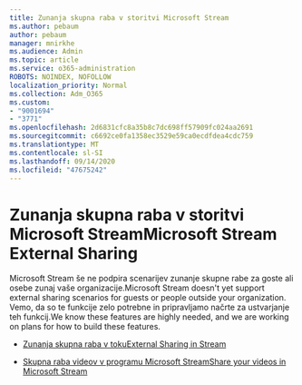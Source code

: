 ```yaml
---
title: Zunanja skupna raba v storitvi Microsoft Stream
ms.author: pebaum
author: pebaum
manager: mnirkhe
ms.audience: Admin
ms.topic: article
ms.service: o365-administration
ROBOTS: NOINDEX, NOFOLLOW
localization_priority: Normal
ms.collection: Adm_O365
ms.custom:
- "9001694"
- "3771"
ms.openlocfilehash: 2d6831cfc8a35b8c7dc698ff57909fc024aa2691
ms.sourcegitcommit: c6692ce0fa1358ec3529e59ca0ecdfdea4cdc759
ms.translationtype: MT
ms.contentlocale: sl-SI
ms.lasthandoff: 09/14/2020
ms.locfileid: "47675242"
---
```

# <a name="microsoft-stream-external-sharing"></a><span data-ttu-id="e1d4e-102">Zunanja skupna raba v storitvi Microsoft Stream</span><span class="sxs-lookup"><span data-stu-id="e1d4e-102">Microsoft Stream External Sharing</span></span>

<span data-ttu-id="e1d4e-103">Microsoft Stream še ne podpira scenarijev zunanje skupne rabe za goste ali osebe zunaj vaše organizacije.</span><span class="sxs-lookup"><span data-stu-id="e1d4e-103">Microsoft Stream doesn't yet support external sharing scenarios for guests or people outside your organization.</span></span> <span data-ttu-id="e1d4e-104">Vemo, da so te funkcije zelo potrebne in pripravljamo načrte za ustvarjanje teh funkcij.</span><span class="sxs-lookup"><span data-stu-id="e1d4e-104">We know these features are highly needed, and we are working on plans for how to build these features.</span></span>

- [<span data-ttu-id="e1d4e-105">Zunanja skupna raba v toku</span><span class="sxs-lookup"><span data-stu-id="e1d4e-105">External Sharing in Stream</span></span>](https://docs.microsoft.com/stream/portal-share-video#external-sharing)

- [<span data-ttu-id="e1d4e-106">Skupna raba videov v programu Microsoft Stream</span><span class="sxs-lookup"><span data-stu-id="e1d4e-106">Share your videos in Microsoft Stream</span></span>](https://docs.microsoft.com/stream/portal-share-video)
